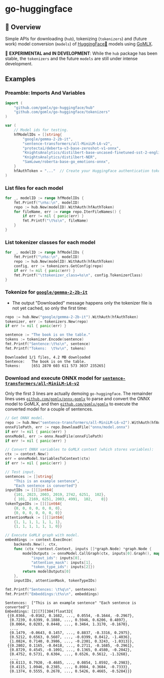 # go-huggingface 

## 📖 Overview

Simple APIs for downloading (`hub`), tokenizing (`tokenizers`) and (future work) model conversion (`models`) of 
[HuggingFace🤗](huggingface.co) models using [GoMLX](https://github.com/gomlx/gomlx).

🚧 **EXPERIMENTAL and IN DEVELOPMENT**: While the `hub` package has been stable, the `tokenizers` and the future `models` are still
under intense development.

## Examples

### Preamble: Imports And Variables

```go
import (
    "github.com/gomlx/go-huggingface/hub"
    "github.com/gomlx/go-huggingface/tokenizers"
)

var (
	// Model ids for testing.
	hfModelIDs = []string{
		"google/gemma-2-2b-it",
		"sentence-transformers/all-MiniLM-L6-v2",
		"protectai/deberta-v3-base-zeroshot-v1-onnx",
		"KnightsAnalytics/distilbert-base-uncased-finetuned-sst-2-english",
		"KnightsAnalytics/distilbert-NER",
		"SamLowe/roberta-base-go_emotions-onnx",
	}
	hfAuthToken = "..."  // Create your HuggingFace authentication token in huggingface.co, to allow download of models.
)
```

### List files for each model

```go
for _, modelID := range hfModelIDs {
	fmt.Printf("\n%s:\n", modelID)
	repo := hub.New(modelID).WithAuth(hfAuthToken)
	for fileName, err := range repo.IterFileNames() {
		if err != nil { panic(err) }
		fmt.Printf("\t%s\n", fileName)
	}
}
```

### List tokenizer classes for each model

```go
for _, modelID := range hfModelIDs {
	fmt.Printf("\n%s:\n", modelID)
	repo := hub.New(modelID).WithAuth(hfAuthToken)
	config, err := tokenizers.GetConfig(repo)
	if err != nil { panic(err) }
	fmt.Printf("\ttokenizer_class=%s\n", config.TokenizerClass)
}
```

### Tokenize for [`google/gemma-2-2b-it`](https://huggingface.co/google/gemma-2-2b-it)

* The output "Downloaded" message happens only the tokenizer file is not yet cached, so only the first time:

```go
repo := hub.New("google/gemma-2-2b-it").WithAuth(hfAuthToken)
tokenizer, err := tokenizers.New(repo)
if err != nil { panic(err) }

sentence := "The book is on the table."
tokens := tokenizer.Encode(sentence)
fmt.Printf("Sentence:\t%s\n", sentence)
fmt.Printf("Tokens:  \t%v\n", tokens)
```

```
Downloaded 1/1 files, 4.2 MB downloaded         
Sentence:	The book is on the table.
Tokens:  	[651 2870 603 611 573 3037 235265]
```


### Download and execute ONNX model for [`sentence-transformers/all-MiniLM-L6-v2`](https://huggingface.co/sentence-transformers/all-MiniLM-L6-v2)

Only the first 3 lines are actually demoing `go-huggingface`.
The remainder lines uses [`github.com/gomlx/onnx-gomlx`](https://github.com/gomlx/onnx-gomlx)
to parse and convert the ONNX model to GoMLX, and then
[`github.com/gomlx/gomlx`](github.com/gomlx/gomlx) to execute the converted model
for a couple of sentences.

```go
// Get ONNX model.
repo := hub.New("sentence-transformers/all-MiniLM-L6-v2").WithAuth(hfAuthToken)
onnxFilePath, err := repo.DownloadFile("onnx/model.onnx")
if err != nil { panic(err) }
onnxModel, err := onnx.ReadFile(onnxFilePath)
if err != nil { panic(err) }

// Convert ONNX variables to GoMLX context (which stores variables):
ctx := context.New()
err = onnxModel.VariablesToContext(ctx)
if err != nil { panic(err) }

// Test input.
sentences := []string{
	"This is an example sentence",
	"Each sentence is converted"}
inputIDs := [][]int64{
	{101, 2023, 2003, 2019, 2742, 6251,  102},
	{ 101, 2169, 6251, 2003, 4991,  102,    0}}
tokenTypeIDs := [][]int64{
	{0, 0, 0, 0, 0, 0, 0},
	{0, 0, 0, 0, 0, 0, 0}}
attentionMask := [][]int64{
	{1, 1, 1, 1, 1, 1, 1},
	{1, 1, 1, 1, 1, 1, 0}}

// Execute GoMLX graph with model.
embeddings := context.ExecOnce(
	backends.New(), ctx,
	func (ctx *context.Context, inputs []*graph.Node) *graph.Node {
		modelOutputs := onnxModel.CallGraph(ctx, inputs[0].Graph(), map[string]*graph.Node{
			"input_ids": inputs[0],
			"attention_mask": inputs[1],
			"token_type_ids": inputs[2]})
		return modelOutputs[0]
	}, 
	inputIDs, attentionMask, tokenTypeIDs)

fmt.Printf("Sentences: \t%q\n", sentences)
fmt.Printf("Embeddings:\t%s\n", embeddings)
```

```
Sentences: 	["This is an example sentence" "Each sentence is converted"]
Embeddings:	[2][7][384]float32{
 {{0.0366, -0.0162, 0.1682, ..., 0.0554, -0.1644, -0.2967},
  {0.7239, 0.6399, 0.1888, ..., 0.5946, 0.6206, 0.4897},
  {0.0064, 0.0203, 0.0448, ..., 0.3464, 1.3170, -0.1670},
  ...,
  {0.1479, -0.0643, 0.1457, ..., 0.8837, -0.3316, 0.2975},
  {0.5212, 0.6563, 0.5607, ..., -0.0399, 0.0412, -1.4036},
  {1.0824, 0.7140, 0.3986, ..., -0.2301, 0.3243, -1.0313}},
 {{0.2802, 0.1165, -0.0418, ..., 0.2711, -0.1685, -0.2961},
  {0.8729, 0.4545, -0.1091, ..., 0.1365, 0.4580, -0.2042},
  {0.4752, 0.5731, 0.6304, ..., 0.6526, 0.5612, -1.3268},
  ...,
  {0.6113, 0.7920, -0.4685, ..., 0.0854, 1.0592, -0.2983},
  {0.4115, 1.0946, 0.2385, ..., 0.8984, 0.3684, -0.7333},
  {0.1374, 0.5555, 0.2678, ..., 0.5426, 0.4665, -0.5284}}}
```
